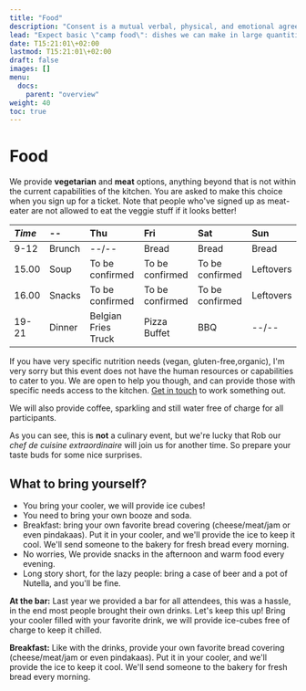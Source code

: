 ```yaml
---
title: "Food"
description: "Consent is a mutual verbal, physical, and emotional agreement that happens without manipulation, threats, or head games."
lead: "Expect basic \"camp food\": dishes we can make in large quantities without breaking the bank. There should be enough for everybody."
date: T15:21:01\+02:00
lastmod: T15:21:01\+02:00
draft: false
images: []
menu: 
  docs:
    parent: "overview"
weight: 40
toc: true
---
```

# Food


We provide **vegetarian** and **meat** options, anything beyond that is not within the current capabilities of the kitchen. You are asked to make this choice when you sign up for a ticket. Note that people who've signed up as meat-eater are not allowed to eat the veggie stuff if it looks better!

| _Time_ | -- | Thu | Fri | Sat | Sun |
| :--- | :--- | :--- | :--- | :--- | :--- |
| 9-12 | Brunch | --/-- | Bread | Bread | Bread |
| 15.00 | Soup | To be confirmed |To be confirmed  |To be confirmed | Leftovers |
| 16.00 | Snacks | To be confirmed | To be confirmed | To be confirmed | Leftovers |
| 19-21 | Dinner | Belgian Fries Truck | Pizza Buffet | BBQ | --/-- |

If you have very specific nutrition needs \(vegan, gluten-free,organic\), I'm very sorry but this event does not have the human resources or capabilities to cater to you. We are open to help you though, and can provide those with specific needs access to the kitchen. [Get in touch](contact.md) to work something out.

We will also provide coffee, sparkling and still water free of charge for all participants.

As you can see, this is **not** a culinary event, but we're lucky that Rob our *chef de cuisine extraordinaire* will join us for another time. So prepare your taste buds for some nice surprises. 


## What to bring yourself?
* You bring your cooler, we will provide ice cubes!
* You need to bring your own booze and soda.
* Breakfast: bring your own favorite bread covering (cheese/meat/jam or even pindakaas). Put it in your cooler, and we'll provide the ice to keep it cool. We'll send someone to the bakery for fresh bread every morning.
* No worries, We provide snacks in the afternoon and warm food every evening.
* Long story short, for the lazy people: bring a case of beer and a pot of Nutella, and you'll be fine.

**At the bar:** Last year we provided a bar for all attendees, this was a hassle, in the end most people brought their own drinks. Let's keep this up! Bring your cooler filled with your favorite drink, we will provide ice-cubes free of charge to keep it chilled.

**Breakfast:** Like with the drinks, provide your own favorite bread covering (cheese/meat/jam or even pindakaas). Put it in your cooler, and we'll provide the ice to keep it cool. We'll send someone to the bakery for fresh bread every morning.
